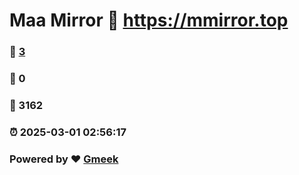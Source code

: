 # Maa Mirror :link: https://mmirror.top 
### :page_facing_up: [3](https://mmirror.top/tag.html) 
### :speech_balloon: 0 
### :hibiscus: 3162 
### :alarm_clock: 2025-03-01 02:56:17 
### Powered by :heart: [Gmeek](https://github.com/Meekdai/Gmeek)
